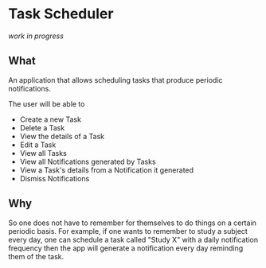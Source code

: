 # Task Scheduler
*work in progress*

## What
An application that allows scheduling tasks that produce periodic notifications.

The user will be able to
- Create a new Task
- Delete a Task
- View the details of a Task
- Edit a Task
- View all Tasks
- View all Notifications generated by Tasks
- View a Task's details from a Notification it generated
- Dismiss Notifications

## Why
So one does not have to remember for themselves to do things on a certain periodic basis. For example, if one wants to remember to study a subject every day, one can schedule a task called "Study X" with a daily notification frequency then the app will generate a notification every day reminding them of the task.
